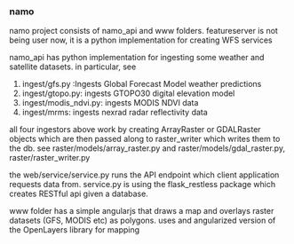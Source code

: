### namo

namo project consists of namo_api and www folders.
featureserver is not being user now, it is a python implementation for creating WFS services

namo_api has python implementation for ingesting some weather and satellite datasets. in particular, see
1. ingest/gfs.py :Ingests Global Forecast Model weather predictions
2. ingest/gtopo.py: ingests GTOPO30 digital elevation model
3. ingest/modis_ndvi.py: ingests MODIS NDVI data
4. ingest/mrms: ingests nexrad radar reflectivity data

all four ingestors above work by creating ArrayRaster or GDALRaster objects which are then passed along to raster_writer
which writes them to the db. see raster/models/array_raster.py and raster/models/gdal_raster.py, raster/raster_writer.py

the web/service/service.py runs the API endpoint which client application requests data from. service.py is using
the flask_restless package which creates RESTful api given a database.


www folder has a simple angularjs that draws a map and overlays raster datasets (GFS, MODIS etc) as polygons.
uses and angularized version of the OpenLayers library for mapping

